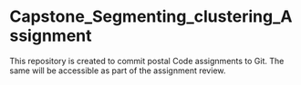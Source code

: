 # Capstone_Segmenting_clustering_Assignment

This repository is created to commit postal Code assignments to Git. The same will be accessible as part of the assignment review.
